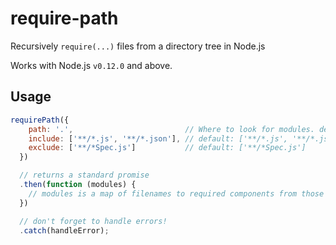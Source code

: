 # require-path
Recursively `require(...)` files from a directory tree in Node.js

Works with Node.js `v0.12.0` and above.

## Usage

```js
requirePath({
    path: '.',                         // Where to look for modules. default: '.'
    include: ['**/*.js', '**/*.json'], // default: ['**/*.js', '**/*.json']
    exclude: ['**/*Spec.js']           // default: ['**/*Spec.js']
  })

  // returns a standard promise
  .then(function (modules) {
    // modules is a map of filenames to required components from those files
  })

  // don't forget to handle errors!
  .catch(handleError);
```
